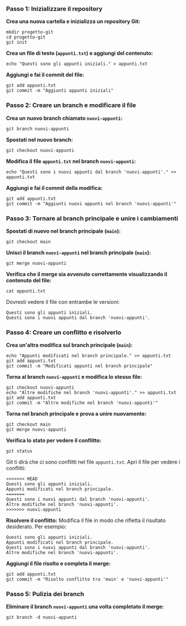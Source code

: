 ### **Passo 1: Inizializzare il repository**

**Crea una nuova cartella e inizializza un repository Git:**

```
mkdir progetto-git
cd progetto-git
git init
```

**Crea un file di testo (`appunti.txt`) e aggiungi del contenuto:**

```
echo "Questi sono gli appunti iniziali." > appunti.txt
```

**Aggiungi e fai il commit del file:**

```
git add appunti.txt
git commit -m "Aggiunti appunti iniziali"
```

### **Passo 2: Creare un branch e modificare il file**

**Crea un nuovo branch chiamato `nuovi-appunti`:**

```
git branch nuovi-appunti
```

**Spostati nel nuovo branch:**

```
git checkout nuovi-appunti
```

**Modifica il file `appunti.txt` nel branch `nuovi-appunti`:**

```
echo "Questi sono i nuovi appunti dal branch 'nuovi-appunti'." >> appunti.txt
```

**Aggiungi e fai il commit della modifica:**

```
git add appunti.txt
git commit -m "Aggiunti nuovi appunti nel branch 'nuovi-appunti'"
```

### **Passo 3: Tornare al branch principale e unire i cambiamenti**

**Spostati di nuovo nel branch principale (`main`):**

```
git checkout main
```

**Unisci il branch `nuovi-appunti` nel branch principale (`main`):**

```
git merge nuovi-appunti
```

**Verifica che il merge sia avvenuto correttamente visualizzando il contenuto del file:**

```
cat appunti.txt
```

Dovresti vedere il file con entrambe le versioni:

```
Questi sono gli appunti iniziali.
Questi sono i nuovi appunti dal branch 'nuovi-appunti'.
```

### **Passo 4: Creare un conflitto e risolverlo**

**Crea un'altra modifica sul branch principale (`main`):**

```
echo "Appunti modificati nel branch principale." >> appunti.txt
git add appunti.txt
git commit -m "Modificati appunti nel branch principale"
```

**Torna al branch `nuovi-appunti` e modifica lo stesso file:**

```
git checkout nuovi-appunti
echo "Altre modifiche nel branch 'nuovi-appunti'." >> appunti.txt
git add appunti.txt
git commit -m "Altre modifiche nel branch 'nuovi-appunti'"
```

**Torna nel branch principale e prova a unire nuovamente:**

```
git checkout main
git merge nuovi-appunti
```

**Verifica lo stato per vedere il conflitto:**

```
git status
```

Git ti dirà che ci sono conflitti nel file `appunti.txt`. Apri il file per vedere i conflitti:

```
<<<<<<< HEAD
Questi sono gli appunti iniziali.
Appunti modificati nel branch principale.
=======
Questi sono i nuovi appunti dal branch 'nuovi-appunti'.
Altre modifiche nel branch 'nuovi-appunti'.
>>>>>>> nuovi-appunti
```

**Risolvere il conflitto:** Modifica il file in modo che rifletta il risultato desiderato. Per esempio:

```
Questi sono gli appunti iniziali.
Appunti modificati nel branch principale.
Questi sono i nuovi appunti dal branch 'nuovi-appunti'.
Altre modifiche nel branch 'nuovi-appunti'.
```

**Aggiungi il file risolto e completa il merge:**

```
git add appunti.txt
git commit -m "Risolto conflitto tra 'main' e 'nuovi-appunti'"
```

### **Passo 5: Pulizia dei branch**

**Eliminare il branch `nuovi-appunti` una volta completato il merge:**

```
git branch -d nuovi-appunti
```